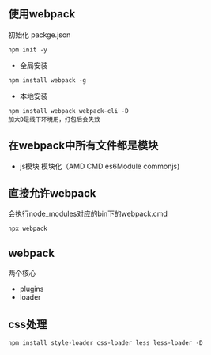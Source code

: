 ## 使用webpack
初始化 packge.json
```
npm init -y
```
- 全局安装
```
npm install webpack -g
```
- 本地安装
```
npm install webpack webpack-cli -D
加大D是线下环境用，打包后会失效
```

## 在webpack中所有文件都是模块
- js模块 模块化（AMD CMD es6Module commonjs)

## 直接允许webpack
会执行node_modules对应的bin下的webpack.cmd
```
npx webpack
```

## webpack
两个核心
- plugins
- loader

## css处理

```
npm install style-loader css-loader less less-loader -D
```